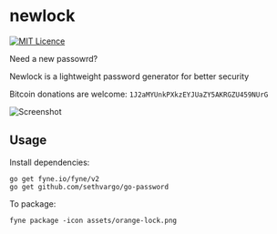 # newlock
[![MIT Licence](https://img.shields.io/badge/License-MIT-blue)](https://opensource.org/licenses/mit-license.php)

Need a new passowrd?

Newlock is a lightweight password generator for better security

Bitcoin donations are welcome: `1J2aMYUnkPXkzEYJUaZY5AKRGZU459NUrG`

![Screenshot](https://user-images.githubusercontent.com/83633399/166413118-7d90a731-501d-447f-8f39-6babcde12184.png)

## Usage
Install dependencies:
```
go get fyne.io/fyne/v2
go get github.com/sethvargo/go-password
```
To package:
```
fyne package -icon assets/orange-lock.png
```
